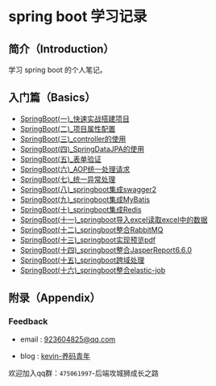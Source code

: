 # spring boot 学习记录

## 简介（Introduction）

学习 spring boot 的个人笔记。

## 入门篇（Basics）
* [SpringBoot(一)_快速实战搭建项目](https://github.com/runzhenghengbin/SpringBoot/wiki/1-springboot-kuai-su-da-jian)
* [SpringBoot(二)_项目属性配置](https://github.com/runzhenghengbin/SpringBoot/wiki/2-springboot-shu-xing-pei-zhi)
* [SpringBoot(三)_controller的使用](https://github.com/runzhenghengbin/SpringBoot/wiki/3-springboot-controller-shi-yong)
* [SpringBoot(四)_SpringDataJPA的使用](https://github.com/runzhenghengbin/SpringBoot/wiki/4-springboot-spring-data-jpa)
* [SpringBoot(五)_表单验证](https://github.com/runzhenghengbin/SpringBoot/wiki/5-springboot-biao-dan-yan-zheng)
* [SpringBoot(六)_AOP统一处理请求](https://github.com/runzhenghengbin/SpringBoot/wiki/6-springboot-aop-chu-li-qing-qiu)
* [SpringBoot(七)_统一异常处理](https://github.com/runzhenghengbin/SpringBoot/wiki/7-springboot-yi-chang-chu-li)
* [SpringBoot(八)_springboot集成swagger2](https://github.com/runzhenghengbin/SpringBoot/wiki/8-springboot-swagger2)
* [SpringBoot(九)_springboot集成MyBatis](https://github.com/runzhenghengbin/SpringBoot/wiki/9-spring-boot-mybatis)
* [SpringBoot(十)_springboot集成Redis](https://github.com/runzhenghengbin/SpringBoot/wiki/10-springboot-redis)
* [SpringBoot(十一)_springboot导入excel读取excel中的数据](https://github.com/runzhenghengbin/SpringBoot/wiki/11-springboot-excel)
* [SpringBoot(十二)_springboot整合RabbitMQ](https://github.com/runzhenghengbin/SpringBoot/wiki/12-springboot-rabbitmq)
* [SpringBoot(十三)_springboot实现预览pdf](https://github.com/runzhenghengbin/SpringBoot/wiki/13-springboot-pdf-view)
* [SpringBoot(十四)_springboot整合JasperReport6.6.0](https://github.com/runzhenghengbin/SpringBoot/wiki/14-springboot-jasperreport-6.6.0)
* [SpringBoot(十五)_springboot跨域处理](https://github.com/runzhenghengbin/SpringBoot/wiki/15-springboot-kua-yu)
* [SpringBoot(十六)_springboot整合elastic-job](https://github.com/runzhenghengbin/SpringBoot)

## 附录（Appendix）

### Feedback
- email : 923604825@qq.com

- blog : [kevin-养码青年](https://www.cnblogs.com/zhenghengbin/)


欢迎加入qq群：`475061997`-后端攻城狮成长之路
